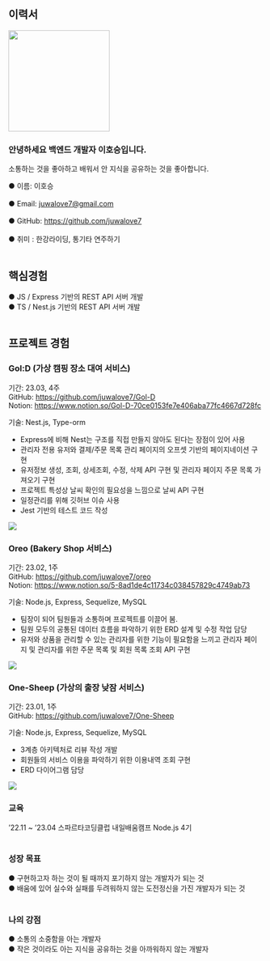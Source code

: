 ## 이력서

<img src="https://user-images.githubusercontent.com/118159213/230006689-5db532ab-b24d-4a6a-970e-8fa5ec6c289e.jpg" width="200" height="200">

### 안녕하세요 백엔드 개발자 이호승입니다. <br>
소통하는 것을 좋아하고 배워서 안 지식을 공유하는 것을 좋아합니다. <br>

  ● 이름: 이호승 <br><br>
  ● Email: juwalove7@gmail.com <br><br>
  ● GitHub: https://github.com/juwalove7 <br><br>
  ● 취미 : 한강라이딩, 통기타 연주하기 <br><br>
  
## 핵심경험
  ● JS / Express 기반의 REST API 서버 개발 <br>
  ● TS / Nest.js 기반의 REST API 서버 개발 <br><br>
  
## 프로젝트 경험
### Gol:D (가상 캠핑 장소 대여 서비스)<br>
기간: 23.03, 4주 <br> 
GitHub: https://github.com/juwalove7/Gol-D  <br>
Notion: https://www.notion.so/Gol-D-70ce0153fe7e406aba77fc4667d728fc  <br>

기술: Nest.js, Type-orm

-	Express에 비해 Nest는 구조를 직접 만들지 않아도 된다는 장점이 있어 사용
-	관리자 전용 유저와 결제/주문 목록 관리 페이지의 오프셋 기반의 페이지네이션 구현
-	유저정보 생성, 조회, 상세조회, 수정, 삭제 API 구현 및 관리자 페이지 주문 목록 가져오기 구현
-	프로젝트 특성상 날씨 확인의 필요성을 느낌으로 날씨 API 구현
-	일정관리를 위해 깃허브 이슈 사용
-	Jest 기반의 테스트 코드 작성
<img src = "https://user-images.githubusercontent.com/118159213/230012876-bce6b22b-7103-44b7-80e0-f85f5b7dcdd8.png">
<br>

### Oreo (Bakery Shop 서비스)
기간: 23.02, 1주  <br>
GitHub: https://github.com/juwalove7/oreo  <br>
Notion: https://www.notion.so/5-8ad1de4c11734c038457829c4749ab73  <br>

기술: Node.js, Express, Sequelize, MySQL

-	팀장이 되어 팀원들과 소통하며 프로젝트를 이끌어 봄.
-	팀원 모두의 공통된 데이터 흐름을 파악하기 위한 ERD 설계 및 수정 작업 담당
-	유저와 상품을 관리할 수 있는 관리자를 위한 기능이 필요함을 느끼고 관리자 페이지 및 관리자를 위한 주문 목록 및 회원 목록 조회 API 구현
<img src = "https://user-images.githubusercontent.com/118159213/230013102-cbee014f-67fe-4770-87e9-ec1e7877293d.png">
<br>

### One-Sheep (가상의 출장 낮잠 서비스)
기간: 23.01, 1주  <br>
GitHub: https://github.com/juwalove7/One-Sheep  <br>

기술: Node.js, Express, Sequelize, MySQL  <br>

-	3계층 아키텍처로 리뷰 작성 개발
-	회원들의 서비스 이용을 파악하기 위한 이용내역 조회 구현
-	ERD 다이어그램 담당
<img src = "https://user-images.githubusercontent.com/118159213/230013273-310546cd-6104-4a1d-bdbc-d7ef2a639e26.png">
<br>

### 교육
’22.11 ~ ’23.04   스파르타코딩클럽 내일배움캠프 Node.js 4기
<br><br>


### 성장 목표
  ● 구현하고자 하는 것이 될 때까지 포기하지 않는 개발자가 되는 것  <br>
  ● 배움에 있어 실수와 실패를 두려워하지 않는 도전정신을 가진 개발자가 되는 것  <br><br>
  
### 나의 강점
  ● 소통의 소중함을 아는 개발자  <br>
  ● 작은 것이라도 아는 지식을 공유하는 것을 아까워하지 않는 개발자  <br>
